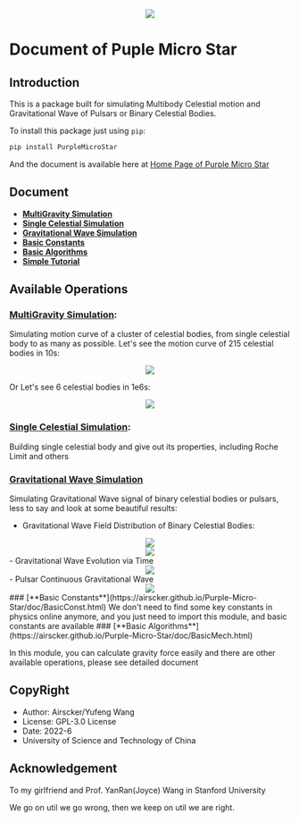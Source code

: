 <center><a href='https://airscker.github.io/Purple-Micro-Star/' ><img src='https://github.com/Airscker/Purple-Micro-Star/blob/Web/imgs/PMS.png?raw=true'></a></center>

# Document of Puple Micro Star
## Introduction

This is a package built for simulating Multibody Celestial motion and Gravitational Wave of Pulsars or Binary Celestial Bodies.

To install this package just using `pip`:

```sh
pip install PurpleMicroStar
```
And the document is available here at [Home Page of Purple Micro Star](https://airscker.github.io/Purple-Micro-Star/)

## Document
- [**MultiGravity Simulation**](https://airscker.github.io/Purple-Micro-Star/doc/MultiBody.html)
- [**Single Celestial Simulation**](https://airscker.github.io/Purple-Micro-Star/doc/StarBody.html)
- [**Gravitational Wave Simulation**](https://airscker.github.io/Purple-Micro-Star/doc/Gravitational%20Wave.html)
- [**Basic Constants**](https://airscker.github.io/Purple-Micro-Star/doc/BasicConst.html)
- [**Basic Algorithms**](https://airscker.github.io/Purple-Micro-Star/doc/BasicMech.html)
- [**Simple Tutorial**](https://airscker.github.io/Purple-Micro-Star/doc/Tutorial.html)

## Available Operations
### [**MultiGravity Simulation**](https://airscker.github.io/Purple-Micro-Star/doc/MultiBody.html):

Simulating motion curve of a cluster of celestial bodies, from single celestial body to as many as possible. Let's see the motion curve of 215 celestial bodies in 10s:

<center><img src='https://github.com/Airscker/Purple-Micro-Star/blob/Web/imgs/215_0.01_1e3.png?raw=true'></center>

Or Let's see 6 celestial bodies in 1e6s:

<center><img src='https://github.com/Airscker/Purple-Micro-Star/blob/Web/imgs/6_10_1e5.png?raw=true'></center>

### [**Single Celestial Simulation**](https://airscker.github.io/Purple-Micro-Star/doc/StarBody.html):
Building single celestial body and give out its properties, including Roche Limit and others
### [**Gravitational Wave Simulation**](https://airscker.github.io/Purple-Micro-Star/doc/Gravitational%20Wave.html)
Simulating Gravitational Wave signal of binary celestial bodies or pulsars, less to say and look at some beautiful results:

- Gravitational Wave Field Distribution of Binary Celestial Bodies:
<center><img src='https://github.com/Airscker/Purple-Micro-Star/blob/Web/imgs/gw1.png?raw=true'></center>
<center><img src='https://github.com/Airscker/Purple-Micro-Star/blob/Web/imgs/gw2.png?raw=true'></center>
- Gravitational Wave Evolution via Time
<center><img src='https://github.com/Airscker/Purple-Micro-Star/blob/Web/imgs/CBIG.jpg?raw=true'></center>
- Pulsar Continuous Gravitational Wave
<center><img src='https://github.com/Airscker/Purple-Micro-Star/blob/Web/imgs/pulsar.png?raw=true'></center>
### [**Basic Constants**](https://airscker.github.io/Purple-Micro-Star/doc/BasicConst.html)
We don't need to find some key constants in physics online anymore, and you just need to import this module, and basic constants are available
### [**Basic Algorithms**](https://airscker.github.io/Purple-Micro-Star/doc/BasicMech.html)

In this module, you can calculate gravity force easily and there are other available operations, please see detailed document

## CopyRight
- Author: Airscker/Yufeng Wang
- License: GPL-3.0 License
- Date: 2022-6
- University of Science and Technology of China

## Acknowledgement

To my girlfriend and Prof. YanRan(Joyce) Wang in Stanford University




We go on util we go wrong, then we keep on util we are right.



